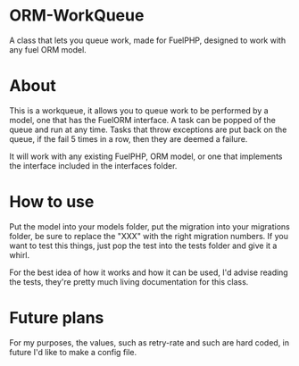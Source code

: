 ORM-WorkQueue
=============

A class that lets you queue work, made for FuelPHP, designed to work with any fuel ORM model.

About
=============
This is a workqueue, it allows you to queue work to be performed by a model, one that has the FuelORM interface. A task can be popped of the queue and run at any time. Tasks that throw exceptions are put back on the queue, if the fail 5 times in a row, then they are deemed a failure.

It will work with any existing FuelPHP, ORM model, or one that implements the interface included in the interfaces folder.

How to use
=============
Put the model into your models folder, put the migration into your migrations folder, be sure to replace the "XXX" with the right migration numbers. If you want to test this things, just pop the test into the tests folder and give it a whirl.

For the best idea of how it works and how it can be used, I'd advise reading the tests, they're pretty much living documentation for this class.


Future plans
=============
For my purposes, the values, such as retry-rate and such are hard coded, in future I'd like to make a config file.
